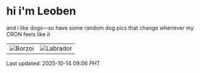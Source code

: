 # hi i'm Leoben

and i like dogs—so have some random dog pics that change whenever my CRON feels like it

|  |  |
|--------|----------|
| ![Borzoi](https://random-dog-vercel.vercel.app/api/random-borzoi?v=1760403961) | ![Labrador](https://random-dog-vercel.vercel.app/api/random-labrador?v=1760403961) |

Last updated: 2025-10-14 09:06 PHT
